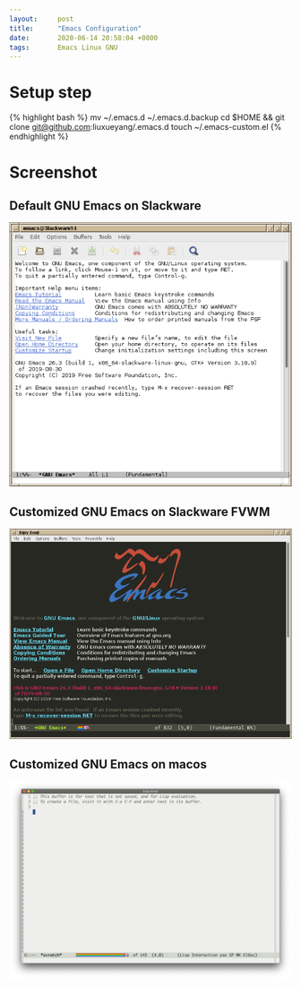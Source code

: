 ```yaml
---
layout:		post
title:		"Emacs Configuration"
date:		2020-06-14 20:58:04 +0800
tags:		Emacs Linux GNU
---
```


# Setup step

{% highlight bash %}
mv ~/.emacs.d ~/.emacs.d.backup
cd $HOME && git clone git@github.com:liuxueyang/.emacs.d
touch ~/.emacs-custom.el
{% endhighlight %}

# Screenshot

## Default GNU Emacs on Slackware

![Default Emacs on Slackware Screenshot](/assets/2020-06-14_emacs_scrot.png)

## Customized GNU Emacs on Slackware FVWM

![Customized Emacs on Slackware Screenshot](/assets/2020-06-14_customized_emacs_scrot.png)

## Customized GNU Emacs on macos

![Customized Emacs on macos Screenshot](/assets/2020-06-15-customized-emacs-on-macos.png)
